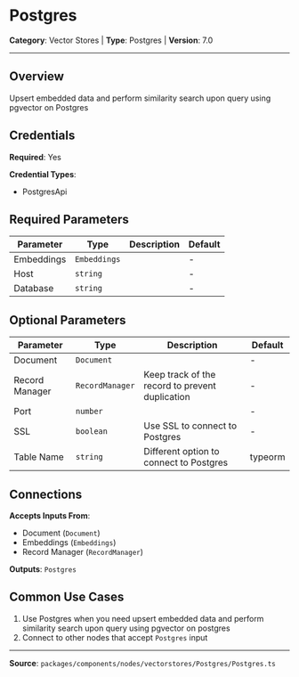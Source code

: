 # Postgres

**Category**: Vector Stores | **Type**: Postgres | **Version**: 7.0

---

## Overview

Upsert embedded data and perform similarity search upon query using pgvector on Postgres

## Credentials

**Required**: Yes

**Credential Types**:
- PostgresApi

## Required Parameters

| Parameter | Type | Description | Default |
|-----------|------|-------------|---------|
| Embeddings | `Embeddings` |  | - |
| Host | `string` |  | - |
| Database | `string` |  | - |

## Optional Parameters

| Parameter | Type | Description | Default |
|-----------|------|-------------|---------|
| Document | `Document` |  | - |
| Record Manager | `RecordManager` | Keep track of the record to prevent duplication | - |
| Port | `number` |  | - |
| SSL | `boolean` | Use SSL to connect to Postgres | - |
| Table Name | `string` | Different option to connect to Postgres | typeorm |

## Connections

**Accepts Inputs From**:
- Document (`Document`)
- Embeddings (`Embeddings`)
- Record Manager (`RecordManager`)

**Outputs**: `Postgres`

## Common Use Cases

1. Use Postgres when you need upsert embedded data and perform similarity search upon query using pgvector on postgres
2. Connect to other nodes that accept `Postgres` input

---

**Source**: `packages/components/nodes/vectorstores/Postgres/Postgres.ts`